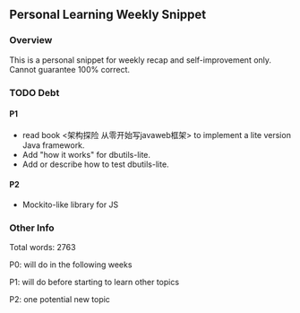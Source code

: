 ## Personal Learning Weekly Snippet

### Overview
This is a personal snippet for weekly recap and self-improvement only. Cannot guarantee 100% correct.

### TODO Debt
#### P1
- read book <架构探险 从零开始写javaweb框架> to implement a lite version Java framework.
- Add "how it works" for dbutils-lite.
- Add or describe how to test dbutils-lite.
#### P2
- Mockito-like library for JS
### Other Info
Total words: 2763

P0: will do in the following weeks

P1: will do before starting to learn other topics

P2: one potential new topic
